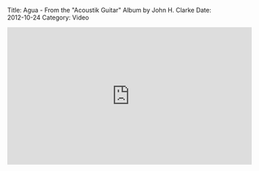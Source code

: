 Title: Agua - From the "Acoustik Guitar" Album by John H. Clarke
Date: 2012-10-24
Category: Video

<iframe width="560" height="315" src="https://www.youtube.com/embed/wcB6VIAPhd8" title="YouTube video player" frameborder="0" allow="accelerometer; autoplay; clipboard-write; encrypted-media; gyroscope; picture-in-picture" allowfullscreen></iframe>

